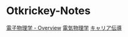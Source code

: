 # Otkrickey-Notes

[電子物理学 - Overview](./電子物理学/電子物理学%20-%20Overview.md)
[電気物理学](./電子物理学/第1回%20電気物理学と電子物理学/1.1%20電気物理学（1EE）.md)
[キャリア伝導](./電子物理学/第2回%20キャリア伝導/2.1%20キャリア.md)